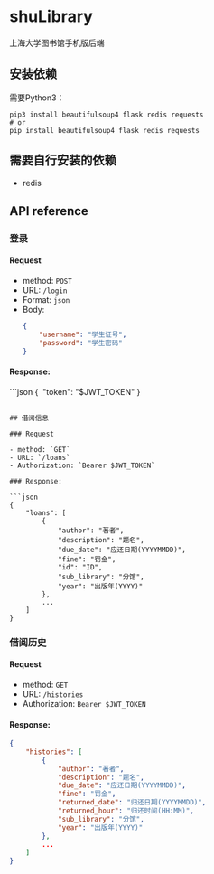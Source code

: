 # shuLibrary

上海大学图书馆手机版后端

## 安装依赖

需要Python3：

```shell
pip3 install beautifulsoup4 flask redis requests
# or
pip install beautifulsoup4 flask redis requests
```

## 需要自行安装的依赖

- redis

## API reference

### 登录

#### Request

- method: `POST`
- URL: `/login`
- Format: `json`
- Body: 
  ```json
  {
      "username": "学生证号",
      "password": "学生密码"
  }
  ```

#### Response:
​```json
{
​    "token": "$JWT_TOKEN"
}
```

## 借阅信息

### Request

- method: `GET`
- URL: `/loans`
- Authorization: `Bearer $JWT_TOKEN`

### Response:

​```json
{
    "loans": [
        {
            "author": "著者",
            "description": "题名",
            "due_date": "应还日期(YYYYMMDD)",
            "fine": "罚金",
            "id": "ID",
            "sub_library": "分馆",
            "year": "出版年(YYYY)"
        },
        ...
    ]
}
```

### 借阅历史

#### Request

- method: `GET`
- URL: `/histories`
- Authorization: `Bearer $JWT_TOKEN`

#### Response:

```json
{
    "histories": [
        {
            "author": "著者",
            "description": "题名",
            "due_date": "应还日期(YYYYMMDD)",
            "fine": "罚金",
            "returned_date": "归还日期(YYYYMMDD)",
            "returned_hour": "归还时间(HH:MM)",
            "sub_library": "分馆",
            "year": "出版年(YYYY)"
        },
        ...
    ]
}
```
